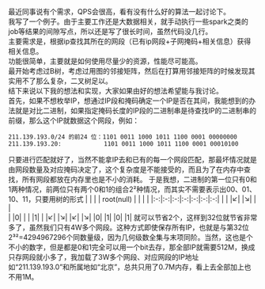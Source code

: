 最近同事说有个需求，QPS会很高，看有没有什么好的算法一起讨论下。   
我写了一个例子。由于主要工作还是大数据相关，就手动执行一些spark之类的job等结果的间隙写点，所以还是写了很长时间，虽然代码没几行。   
主要需求是，根据ip查找其所在的网段（已有ip网段+子网掩码+相关信息）获得相关信息。   
功能很简单，主要就是如何使用尽量少的资源，性能尽可能高。   
最开始考虑过B树，考虑过用图的邻接矩阵，然后在打算用邻接矩阵的时候发现其实用不了那么复杂，二叉树足以。   
结下来说以下我的想法和实现，大家如果由好的想法希望能与我讨论。   
首先，如果不想枚举IP，想通过IP段和掩码确定一个IP是否在其间，我能想到的办法就是对比二进制，如果指定掩码长度的IP段的二进制串是待查找IP的二进制串的前缀，那么这个IP就数据这个网段，例如：  
```
211.139.193.0/24 的前24 位：1101 0011 1000 1011 1100 0001 00000000
211.139.193.20:            1101 0011 1000 1011 1100 0001 00010100
```
只要进行匹配就好了，当然不能拿IP去和已有的每一个网段匹配，那最坏情况就是由网段数量及对应掩码决定了，这个复杂度是不能接受的，而且为了在内存中查找，所有网段都放在内存里也是不小的消耗。
于是我想，二进制的第一位只有0和1两种情况，前两位只有两个0和1的组合2²种情况，而其实不需要表示出00、01、10、11，只要用树的形式
|  |  |  | root(null) |  |  |  |
|:-:|:-:|:-:|:-:|:-:|:-:|:-:|
| | |↙| |↘| | |  
| |0| | | |1| |
|↙| |↘| |↙| |↘| 
|0| |1| |0| |1|
就可以节省2个，这样到32位就节省非常多了，虽然我们只有4W多个网段。这种方式即使保存所有IP，也就是与第32位2³²=4294967296个同数量级，因为几何级数全集与末项同阶。当然，这也是个不小的数字，但是都是0和1完全可以用一个bit去存，那全部IP就需要512M，换成只存网段就小多了，我加载了3W多个网段、对应网段的IP地址如“211.139.193.0”和所属地如“北京”，总共只用了0.7M内存，看上去全部加上也不用1M。
